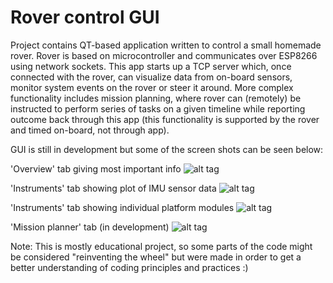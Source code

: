 # Rover control GUI

Project contains QT-based application written to control a small homemade rover. Rover is based on microcontroller and communicates over ESP8266 using network sockets. This app starts up a TCP server which, once connected with the rover, can visualize data from on-board sensors, monitor system events on the rover or steer it around. More complex functionality includes mission planning, where rover can (remotely) be instructed to perform series of tasks on a given timeline while reporting outcome back through this app (this functionality is supported by the rover and timed on-board, not through app).

GUI is still in development but some of the screen shots can be seen below:


'Overview' tab giving most important info
![alt tag](https://hsr.duckdns.org/images/roverGUI/guiOver.png)


'Instruments' tab showing plot of IMU sensor data
![alt tag](https://hsr.duckdns.org/images/roverGUI/guiInstr.png)


'Instruments' tab showing individual platform modules
![alt tag](https://hsr.duckdns.org/images/roverGUI/guiInstr.png)


'Mission planner' tab (in development)
![alt tag](https://hsr.duckdns.org/images/roverGUI/guiMiss.png)


Note: This is mostly educational project, so some parts of the code might be considered "reinventing the wheel" but were made in order to get a better understanding of coding principles and practices :)
